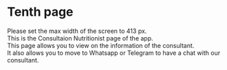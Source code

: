 <h1>Tenth page</h1>
Please set the max width of the screen to 413 px.<br>
This is the Consultaion Nutritionist page of the app.<br>
This page allows you to view on the information of the consultant.<br>
It also allows you to move to Whatsapp or Telegram to have a chat with our consultant.<br>
